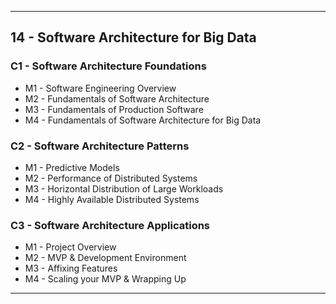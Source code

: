 
---

## 14 - Software Architecture for Big Data

### C1 - Software Architecture Foundations

- M1 - Software Engineering Overview
- M2 - Fundamentals of Software Architecture
- M3 - Fundamentals of Production Software
- M4 - Fundamentals of Software Architecture for Big Data

### C2 - Software Architecture Patterns

- M1 - Predictive Models
- M2 - Performance of Distributed Systems
- M3 - Horizontal Distribution of Large Workloads
- M4 - Highly Available Distributed Systems

### C3 - Software Architecture Applications

- M1 - Project Overview
- M2 - MVP & Development Environment
- M3 - Affixing Features
- M4 - Scaling your MVP & Wrapping Up

---
